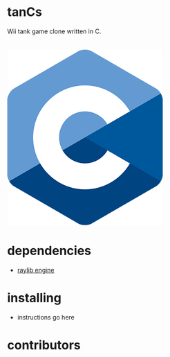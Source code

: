 # tanCs
Wii tank game clone written in C.\
\
\
![C logo](C_Logo.png)
# dependencies
- [raylib engine](https://www.raylib.com/)

# installing
- instructions go here

# contributors

